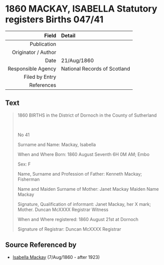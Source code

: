 ﻿---
layout: page
permalink: /sources/s86735665
---

# 1860 MACKAY, ISABELLA Statutory registers Births 047/41

Field | Detail
---:|:---
Publication | 
Originator / Author | 
Date | 21/Aug/1860
Responsible Agency | National Records of Scotland
Filed by Entry | 
References | 

## Text

> 1860 BIRTHS in the District of Dornoch in the County of Sutherland
>
> <br/>
>
> No 41
>
> Surname and Name: Mackay, Isabella
>
> When and Where Born: 1860 August Seventh 6H 0M AM; Embo
>
> Sex: F
>
> Name, Surname and Profession of Father: Kenneth Mackay; Fisherman
>
> Name and Maiden Surname of Mother: Janet Mackay Maiden Name Mackay
>
> Signature, Qualification of informant: Janet Mackay, her X mark; Mother. Duncan McXXXX Registrar Witness
>
> When and Where registered: 1860 August 21st at Dornoch
>
> Signature of Registrar: Duncan McXXXX Registrar
>

## Source Referenced by

* [Isabella Mackay](../people/@32797554@-isabella-mackay-b1860-8-7-d1923.md) (7/Aug/1860 - after 1923)
